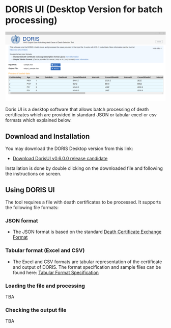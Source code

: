 # DORIS UI (Desktop Version for batch processing) 

![DORIS UI Screenshot](img/dorisuiscreen.png)

Doris UI is a desktop software that allows batch processing of death certificates which are provided in standard JSON or tabular excel or csv formats which explained below.

## Download and Installation

You may download the DORIS Desktop version from this link:

- [Download DorisUI v0.6.0.0 release candidate](https://icdcdn.who.int/doris/DorisUI_0.6.0.0_x64-rc1.msix)

Installation is done by double clicking on the downloaded file and following the instructions on screen.

## Using DORIS UI

The tool requires a file with death certificates to be processed. It supports the following file  formats:

### JSON format
- The JSON format is based on the standard [Death Certificate Exchange Format](json-format.md) 

### Tabular format (Excel and CSV)
- The Excel and CSV formats are tabular representation of the certificate and output of DORIS. The format specification and sample files can be found 
here: [Tabular Format Specification](csv-excel-format.md)

### Loading the file and processing

TBA

### Checking the output file

TBA


